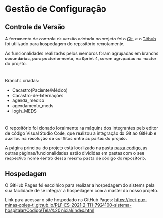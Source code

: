 # Gestão de Configuração

## Controle de Versão

A ferramenta de controle de versão adotada no projeto foi o
[Git](https://git-scm.com/), e o [Github](https://github.com)
foi utilizado para hospedagem do repositório remotamente.

As funcionalidades realizadas pelos membros foram agrupadas em branchs secundárias, para posteriormente, na Sprint 4, serem agrupadas na master do projeto. </br>

#
Branchs criadas:
- Cadastro(Paciente/Médico)
- Cadastro-de-Internações
- agenda_medico
- agendamento_meds
- login_MEDS
#

O repositório foi clonado localmente na máquina dos integrantes pelo editor de código Visual Studio Code, que realizou a integração do Git ao GitHub e auxiliou na resolução de conflitos entre as partes do projeto.

A página principal do projeto está localizado na pasta [pasta codigo](https://github.com/ICEI-PUC-Minas-PPLES-TI/PLF-ES-2021-2-TI1-7924100-sistema-hospitalar/tree/master/Codigo), as outras páginas/funcionalidades estão divididas em pastas com o seu respectivo nome dentro dessa mesma pasta de código do repositório.

## Hospedagem

O GitHub Pages foi escolhido para realizar a hospedagem do sistema pela sua facilidade de se integrar a hospedagem com a master do nosso projeto.

Link para acessar o site hospedado no GitHub Pages:
https://icei-puc-minas-pples-ti.github.io/PLF-ES-2021-2-TI1-7924100-sistema-hospitalar/Codigo/Tela%20Inicial/index.html

